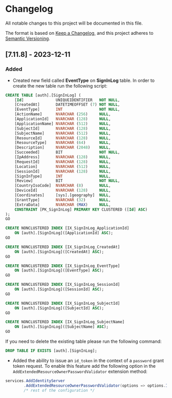 ﻿# Changelog

All notable changes to this project will be documented in this file.

The format is based on [Keep a Changelog](https://keepachangelog.com/en/1.0.0/),
and this project adheres to [Semantic Versioning](https://semver.org/spec/v2.0.0.html).

## [7.11.8] - 2023-12-11
### Added
- Created new field called **EventType** on **SignInLog** table. In order to create the new table run the following script:
```sql
CREATE TABLE [auth].[SignInLog] (
    [Id]              UNIQUEIDENTIFIER   NOT NULL,
    [CreatedAt]       DATETIMEOFFSET (7) NOT NULL,
    [EventType]       INT                NOT NULL,
    [ActionName]      NVARCHAR (256)     NULL,
    [ApplicationId]   NVARCHAR (128)     NULL,
    [ApplicationName] NVARCHAR (512)     NULL,
    [SubjectId]       NVARCHAR (128)     NULL,
    [SubjectName]     NVARCHAR (512)     NULL,
    [ResourceId]      NVARCHAR (128)     NULL,
    [ResourceType]    NVARCHAR (64)      NULL,
    [Description]     NVARCHAR (2048)    NULL,
    [Succeeded]       BIT                NOT NULL,
    [IpAddress]       NVARCHAR (128)     NULL,
    [RequestId]       NVARCHAR (128)     NULL,
    [Location]        NVARCHAR (512)     NULL,
    [SessionId]       NVARCHAR (128)     NULL,
    [SignInType]      INT                NULL,
    [Review]          BIT                NOT NULL,
    [CountryIsoCode]  NVARCHAR (8)       NULL,
    [DeviceId]        NVARCHAR (128)     NULL,
    [Coordinates]     [sys].[geography]  NULL,
    [GrantType]       NVARCHAR (32)      NULL,
    [ExtraData]       NVARCHAR (MAX)     NULL,
    CONSTRAINT [PK_SignInLog] PRIMARY KEY CLUSTERED ([Id] ASC)
);
GO

CREATE NONCLUSTERED INDEX [IX_SignInLog_ApplicationId]
    ON [auth].[SignInLog]([ApplicationId] ASC);
GO

CREATE NONCLUSTERED INDEX [IX_SignInLog_CreatedAt]
    ON [auth].[SignInLog]([CreatedAt] ASC);
GO

CREATE NONCLUSTERED INDEX [IX_SignInLog_EventType]
    ON [auth].[SignInLog]([EventType] ASC);
GO

CREATE NONCLUSTERED INDEX [IX_SignInLog_SessionId]
    ON [auth].[SignInLog]([SessionId] ASC);
GO

CREATE NONCLUSTERED INDEX [IX_SignInLog_SubjectId]
    ON [auth].[SignInLog]([SubjectId] ASC);
GO

CREATE NONCLUSTERED INDEX [IX_SignInLog_SubjectName]
    ON [auth].[SignInLog]([SubjectName] ASC);
GO
```

If you need to delete the existing table please run the following command:
```sql
DROP TABLE IF EXISTS [auth].[SignInLog];
```

- Added the ability to issue an `id_token` in the context of a `password` grant token request. To enable this feature add the following option in the `AddExtendedResourceOwnerPasswordValidator` extension method:
```csharp
services.AddIdentityServer
        .AddExtendedResourceOwnerPasswordValidator(options => options.IncludeIdToken = true)
        /* rest of the configuration */
```
